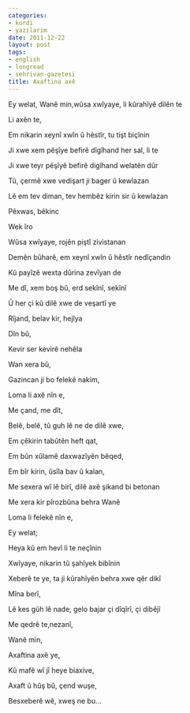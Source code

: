 ```yaml
---
categories:
- kurdi
- yazilarim
date: 2011-12-22
layout: post
tags:
- english
- longread
- sehrivan-gazetesi
title: Axaftina axê
---
```


Ey welat, Wanê min,wûsa xwîyaye, li kûrahîyê dilên te

Li axên te,

Em nikarin xeynî xwîn û hêstîr, tu tişt biçînin

Ji xwe xem pêşîye befirê dîgîhand her sal, li te

Ji xwe teyr pêşîyê befirê digîhand welatên dûr

Tû, çermê xwe vedişart ji bager û kewlazan

Lê em tev diman, tev hembêz kirin sir û kewlazan

Pêxwas, bêkinc

Wek îro

Wûsa xwîyaye, rojên piştî zivistanan

Demên bûharê, em xeynî xwîn û hêstîr nedîçandin

Kû payîzê wexta dûrina zevîyan de

Me dî, xem boş bû, erd sekînî, sekînî

Û her çi kû dilê xwe de veşartî ye

Rîjand, belav kir, hejîya

Dîn bû,

Kevir ser kevirê nehêla

Wan xera bû,

Gazincan ji bo felekê nakim,

Loma li axê nîn e,

Me çand, me dît,

Belê, belê, tû guh lê ne de dilê xwe,

Em çêkirin tabûtên heft qat,

Em bûn xûlamê daxwazîyên bêqed,

Em bîr kirin, ûsîla bav û kalan,

Me sexera wî lê birî, dilê axê şikand bi betonan

Me xera kir pîrozbûna behra Wanê

Loma li felekê nîn e,

Ey welat;

Heya kû em hevî li te neçînin

Xwîyaye, nikarin tû şahîyek bibînin

Xeberê te ye, ta ji kûrahîyên behra xwe qêr dikî

Mîna berî,

Lê kes gûh lê nade, gelo bajar çi dîqîrî, çi dibêjî

Me qedrê te,nezanî,

Wanê min,

Axaftina axê ye,

Kû mafê wî jî heye biaxive,

Axaft û hûş bû, çend wuşe,

Besxeberê wê, xweş ne bu...
